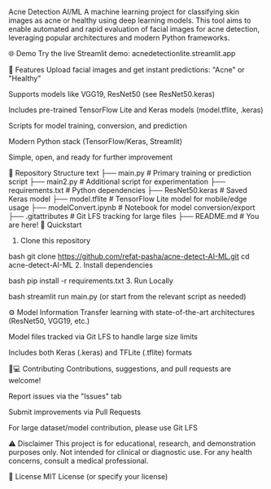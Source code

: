 Acne Detection AI/ML
A machine learning project for classifying skin images as acne or healthy using deep learning models. This tool aims to enable automated and rapid evaluation of facial images for acne detection, leveraging popular architectures and modern Python frameworks.

🌐 Demo
Try the live Streamlit demo:
acnedetectionlite.streamlit.app

🚀 Features
Upload facial images and get instant predictions: "Acne" or "Healthy"

Supports models like VGG19, ResNet50 (see ResNet50.keras)

Includes pre-trained TensorFlow Lite and Keras models (model.tflite, .keras)

Scripts for model training, conversion, and prediction

Modern Python stack (TensorFlow/Keras, Streamlit)

Simple, open, and ready for further improvement

📁 Repository Structure
text
├── main.py                # Primary training or prediction script
├── main2.py               # Additional script for experimentation
├── requirements.txt       # Python dependencies
├── ResNet50.keras         # Saved Keras model
├── model.tflite           # TensorFlow Lite model for mobile/edge usage
├── modelConvert.ipynb     # Notebook for model conversion/export
├── .gitattributes         # Git LFS tracking for large files
├── README.md              # You are here!
🏁 Quickstart
1. Clone this repository

bash
git clone https://github.com/refat-pasha/acne-detect-AI-ML.git
cd acne-detect-AI-ML
2. Install dependencies

bash
pip install -r requirements.txt
3. Run Locally

bash
streamlit run main.py
(or start from the relevant script as needed)

⚙️ Model Information
Transfer learning with state-of-the-art architectures (ResNet50, VGG19, etc.)

Model files tracked via Git LFS to handle large size limits

Includes both Keras (.keras) and TFLite (.tflite) formats

🧑💻 Contributing
Contributions, suggestions, and pull requests are welcome!

Report issues via the "Issues" tab

Submit improvements via Pull Requests

For large dataset/model contribution, please use Git LFS

⚠️ Disclaimer
This project is for educational, research, and demonstration purposes only.
Not intended for clinical or diagnostic use.
For any health concerns, consult a medical professional.

📄 License
MIT License (or specify your license)

